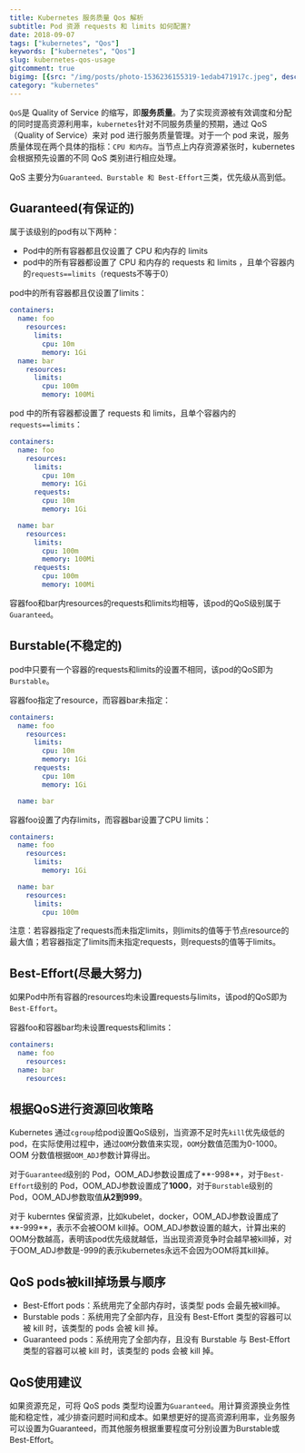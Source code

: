 ```yaml
---
title: Kubernetes 服务质量 Qos 解析
subtitle: Pod 资源 requests 和 limits 如何配置?
date: 2018-09-07
tags: ["kubernetes", "Qos"]
keywords: ["kubernetes", "Qos"]
slug: kubernetes-qos-usage
gitcomment: true
bigimg: [{src: "/img/posts/photo-1536236155319-1edab471917c.jpeg", desc: "Studio, Warsaw"}]
category: "kubernetes"
---
```


`QoS`是 Quality of Service 的缩写，即**服务质量**。为了实现资源被有效调度和分配的同时提高资源利用率，`kubernetes`针对不同服务质量的预期，通过 QoS（Quality of Service）来对 pod 进行服务质量管理。对于一个 pod 来说，服务质量体现在两个具体的指标：`CPU 和内存`。当节点上内存资源紧张时，kubernetes 会根据预先设置的不同 QoS 类别进行相应处理。

<!--more-->

QoS 主要分为`Guaranteed、Burstable 和 Best-Effort`三类，优先级从高到低。

## Guaranteed(有保证的)
属于该级别的pod有以下两种：

* Pod中的所有容器都且仅设置了 CPU 和内存的 limits
* pod中的所有容器都设置了 CPU 和内存的 requests 和 limits ，且单个容器内的`requests==limits`（requests不等于0）

pod中的所有容器都且仅设置了limits：
```yaml
containers:
  name: foo
    resources:
      limits:
        cpu: 10m
        memory: 1Gi
  name: bar
    resources:
      limits:
        cpu: 100m
        memory: 100Mi
```

pod 中的所有容器都设置了 requests 和 limits，且单个容器内的`requests==limits`：
```yaml
containers:
  name: foo
    resources:
      limits:
        cpu: 10m
        memory: 1Gi
      requests:
        cpu: 10m
        memory: 1Gi

  name: bar
    resources:
      limits:
        cpu: 100m
        memory: 100Mi
      requests:
        cpu: 100m
        memory: 100Mi
```

容器foo和bar内resources的requests和limits均相等，该pod的QoS级别属于`Guaranteed`。


## Burstable(不稳定的)
pod中只要有一个容器的requests和limits的设置不相同，该pod的QoS即为`Burstable`。

容器foo指定了resource，而容器bar未指定：
```yaml
containers:
  name: foo
    resources:
      limits:
        cpu: 10m
        memory: 1Gi
      requests:
        cpu: 10m
        memory: 1Gi

  name: bar
```

容器foo设置了内存limits，而容器bar设置了CPU limits：
```yaml
containers:
  name: foo
    resources:
      limits:
        memory: 1Gi

  name: bar
    resources:
      limits:
        cpu: 100m
```

注意：若容器指定了requests而未指定limits，则limits的值等于节点resource的最大值；若容器指定了limits而未指定requests，则requests的值等于limits。

## Best-Effort(尽最大努力)
如果Pod中所有容器的resources均未设置requests与limits，该pod的QoS即为`Best-Effort`。

容器foo和容器bar均未设置requests和limits：
```yaml
containers:
  name: foo
    resources:
  name: bar
    resources:
```

## 根据QoS进行资源回收策略
Kubernetes 通过`cgroup`给pod设置QoS级别，当资源不足时先`kill`优先级低的 pod，在实际使用过程中，通过`OOM`分数值来实现，`OOM`分数值范围为0-1000。OOM 分数值根据`OOM_ADJ`参数计算得出。

对于`Guaranteed`级别的 Pod，OOM_ADJ参数设置成了**-998**，对于`Best-Effort`级别的 Pod，OOM_ADJ参数设置成了**1000**，对于`Burstable`级别的 Pod，OOM_ADJ参数取值**从2到999**。

对于 kuberntes 保留资源，比如kubelet，docker，OOM_ADJ参数设置成了**-999**，表示不会被OOM kill掉。OOM_ADJ参数设置的越大，计算出来的OOM分数越高，表明该pod优先级就越低，当出现资源竞争时会越早被kill掉，对于OOM_ADJ参数是-999的表示kubernetes永远不会因为OOM将其kill掉。

## QoS pods被kill掉场景与顺序

* Best-Effort pods：系统用完了全部内存时，该类型 pods 会最先被kill掉。
* Burstable pods：系统用完了全部内存，且没有 Best-Effort 类型的容器可以被 kill 时，该类型的 pods 会被 kill 掉。
* Guaranteed pods：系统用完了全部内存，且没有 Burstable 与 Best-Effort 类型的容器可以被 kill 时，该类型的 pods 会被 kill 掉。

## QoS使用建议
如果资源充足，可将 QoS pods 类型均设置为`Guaranteed`。用计算资源换业务性能和稳定性，减少排查问题时间和成本。如果想更好的提高资源利用率，业务服务可以设置为Guaranteed，而其他服务根据重要程度可分别设置为Burstable或Best-Effort。

<!--adsense-self-->
